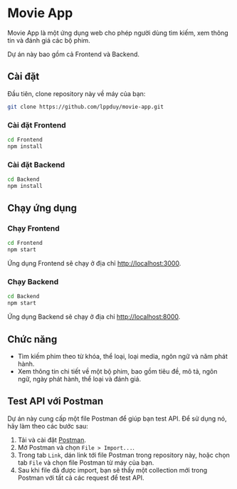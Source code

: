 # Movie App

Movie App là một ứng dụng web cho phép người dùng tìm kiếm, xem thông tin và đánh giá các bộ phim.

Dự án này bao gồm cả Frontend và Backend.

## Cài đặt

Đầu tiên, clone repository này về máy của bạn:

```bash
git clone https://github.com/lppduy/movie-app.git
```

### Cài đặt Frontend

```bash
cd Frontend
npm install
```

### Cài đặt Backend

```bash
cd Backend
npm install
```

## Chạy ứng dụng

### Chạy Frontend

```bash
cd Frontend
npm start
```

Ứng dụng Frontend sẽ chạy ở địa chỉ [http://localhost:3000](http://localhost:3000).

### Chạy Backend

```bash
cd Backend
npm start
```

Ứng dụng Backend sẽ chạy ở địa chỉ [http://localhost:8000](http://localhost:5000).

## Chức năng

- Tìm kiếm phim theo từ khóa, thể loại, loại media, ngôn ngữ và năm phát hành.
- Xem thông tin chi tiết về một bộ phim, bao gồm tiêu đề, mô tả, ngôn ngữ, ngày phát hành, thể loại và đánh giá.

## Test API với Postman

Dự án này cung cấp một file Postman để giúp bạn test API. Để sử dụng nó, hãy làm theo các bước sau:

1. Tải và cài đặt [Postman](https://www.postman.com/downloads/).
2. Mở Postman và chọn `File > Import...`.
3. Trong tab `Link`, dán link tới file Postman trong repository này, hoặc chọn tab `File` và chọn file Postman từ máy của bạn.
4. Sau khi file đã được import, bạn sẽ thấy một collection mới trong Postman với tất cả các request để test API.

